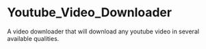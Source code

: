 # Youtube_Video_Downloader
A video downloader that will download any youtube video in several available qualities.
